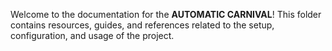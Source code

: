 Welcome to the documentation for the **AUTOMATIC CARNIVAL**! This folder contains resources, guides, and references related to the setup, configuration, and usage of the project.
